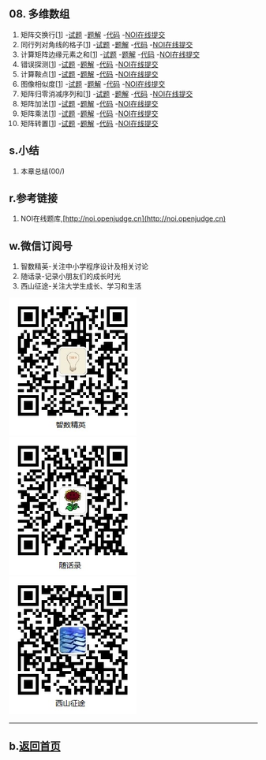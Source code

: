## 08. 多维数组

1.  矩阵交换行[[1](http://noi.openjudge.cn)]
    -[试题](01/question.md)
    -[题解](01/)
    -[代码](https://github.com/daweizh/cpp/blob/master/chap08/01/)
    -[NOI在线提交](http://noi.openjudge.cn/ch0108/01/)
2.  同行列对角线的格子[[1](http://noi.openjudge.cn)]
    -[试题](02/question.md)
    -[题解](02/)
    -[代码](https://github.com/daweizh/cpp/blob/master/chap08/02/)
    -[NOI在线提交](http://noi.openjudge.cn/ch0108/02/)
3.  计算矩阵边缘元素之和[[1](http://noi.openjudge.cn)]
    -[试题](03/question.md)
    -[题解](03/)
    -[代码](https://github.com/daweizh/cpp/blob/master/chap08/03/)
    -[NOI在线提交](http://noi.openjudge.cn/ch0108/03/)
4.  错误探测[[1](http://noi.openjudge.cn)]
    -[试题](04/question.md)
    -[题解](04/)
    -[代码](https://github.com/daweizh/cpp/blob/master/chap08/04/)
    -[NOI在线提交](http://noi.openjudge.cn/ch0108/04/)
5.  计算鞍点[[1](http://noi.openjudge.cn)]
    -[试题](05/question.md)
    -[题解](05/)
    -[代码](https://github.com/daweizh/cpp/blob/master/chap08/05/)
    -[NOI在线提交](http://noi.openjudge.cn/ch0108/05/)
6.  图像相似度[[1](http://noi.openjudge.cn)]
    -[试题](06/question.md)
    -[题解](06/)
    -[代码](https://github.com/daweizh/cpp/blob/master/chap08/06/)
    -[NOI在线提交](http://noi.openjudge.cn/ch0108/06/)
7.  矩阵归零消减序列和[[1](http://noi.openjudge.cn)]
    -[试题](07/question.md)
    -[题解](07/)
    -[代码](https://github.com/daweizh/cpp/blob/master/chap08/07/)
    -[NOI在线提交](http://noi.openjudge.cn/ch0108/07/)
8.  矩阵加法[[1](http://noi.openjudge.cn)]
    -[试题](08/question.md)
    -[题解](08/)
    -[代码](https://github.com/daweizh/cpp/blob/master/chap08/08/)
    -[NOI在线提交](http://noi.openjudge.cn/ch0108/08/)
9.  矩阵乘法[[1](http://noi.openjudge.cn)]
    -[试题](09/question.md)
    -[题解](09/)
    -[代码](https://github.com/daweizh/cpp/blob/master/chap08/09/)
    -[NOI在线提交](http://noi.openjudge.cn/ch0108/09/)
10. 矩阵转置[[1](http://noi.openjudge.cn)]
    -[试题](10/question.md)
    -[题解](10/)
    -[代码](https://github.com/daweizh/cpp/blob/master/chap08/10/)
    -[NOI在线提交](http://noi.openjudge.cn/ch0108/10/)

## s.小结

1. 本章总结(00/)


## r.参考链接

1. NOI在线题库,[http://noi.openjudge.cn](http://noi.openjudge.cn)

## w.微信订阅号

1. 智数精英-关注中小学程序设计及相关讨论
2. 随话录-记录小朋友们的成长时光
2. 西山征途-关注大学生成长、学习和生活

![欢迎关注“智数精英”订阅号](../assets/me/img/idea8.jpg)
![欢迎关注“随话录”订阅号](../assets/me/img/shl8.jpg)
![欢迎关注“西山征途”订阅号](../assets/me/img/xszt8.jpg)

----------

## b.[返回首页](../)
